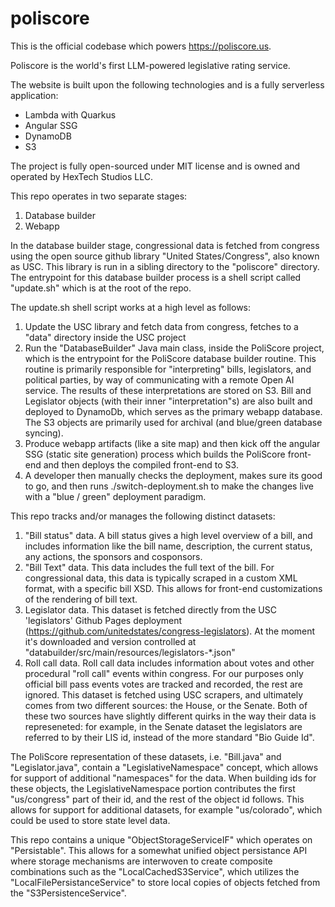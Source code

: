 # poliscore

This is the official codebase which powers https://poliscore.us.

Poliscore is the world's first LLM-powered legislative rating service.

The website is built upon the following technologies and is a fully serverless application:

- Lambda with Quarkus
- Angular SSG
- DynamoDB
- S3

The project is fully open-sourced under MIT license and is owned and operated by HexTech Studios LLC.


This repo operates in two separate stages:

1. Database builder
2. Webapp

In the database builder stage, congressional data is fetched from congress using the open source github library "United States/Congress", also known as USC. This library is run in a sibling directory to the "poliscore" directory. The entrypoint for this database builder process is a shell script called "update.sh" which is at the root of the repo.

The update.sh shell script works at a high level as follows:
1. Update the USC library and fetch data from congress, fetches to a "data" directory inside the USC project
2. Run the "DatabaseBuilder" Java main class, inside the PoliScore project, which is the entrypoint for the PoliScore database builder routine. This routine is primarily responsible for "interpreting" bills, legislators, and political parties, by way of communicating with a remote Open AI service. The results of these interpretations are stored on S3. Bill and Legislator objects (with their inner "interpretation"s) are also built and deployed to DynamoDb, which serves as the primary webapp database. The S3 objects are primarily used for archival (and blue/green database syncing).
3. Produce webapp artifacts (like a site map) and then kick off the angular SSG (static site generation) process which builds the PoliScore front-end and then deploys the compiled front-end to S3.
4. A developer then manually checks the deployment, makes sure its good to go, and then runs ./switch-deployment.sh to make the changes live with a "blue / green" deployment paradigm.

This repo tracks and/or manages the following distinct datasets:
1. "Bill status" data. A bill status gives a high level overview of a bill, and includes information like the bill name, description, the current status, any actions, the sponsors and cosponsors.
2. "Bill Text" data. This data includes the full text of the bill. For congressional data, this data is typically scraped in a custom XML format, with a specific bill XSD. This allows for front-end customizations of the rendering of bill text.
3. Legislator data. This dataset is fetched directly from the USC 'legislators' Github Pages deployment (https://github.com/unitedstates/congress-legislators). At the moment it's downloaded and version controlled at "databuilder/src/main/resources/legislators-*.json"
4. Roll call data. Roll call data includes information about votes and other procedural "roll call" events within congress. For our purposes only official bill pass events votes are tracked and recorded, the rest are ignored. This dataset is fetched using USC scrapers, and ultimately comes from two different sources: the House, or the Senate. Both of these two sources have slightly different quirks in the way their data is represeneted: for example, in the Senate dataset the legislators are referred to by their LIS id, instead of the more standard "Bio Guide Id".

The PoliScore representation of these datasets, i.e. "Bill.java" and "Legislator.java", contain a "LegislativeNamespace" concept, which allows for support of additional "namespaces" for the data. When building ids for these objects, the LegislativeNamespace portion contributes the first "us/congress" part of their id, and the rest of the object id follows. This allows for support for additional datasets, for example "us/colorado", which could be used to store state level data.

This repo contains a unique "ObjectStorageServiceIF" which operates on "Persistable". This allows for a somewhat unified object persistance API where storage mechanisms are interwoven to create composite combinations such as the "LocalCachedS3Service", which utilizes the "LocalFilePersistanceService" to store local copies of objects fetched from the "S3PersistenceService".
